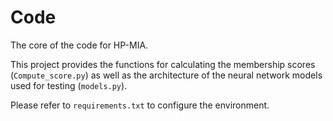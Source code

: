 # Code
The core of the code for HP-MIA.

This project provides the functions for calculating the membership scores (`Compute_score.py`) as well as the architecture of the neural network models used for testing (`models.py`).

Please refer to `requirements.txt` to configure the environment.

